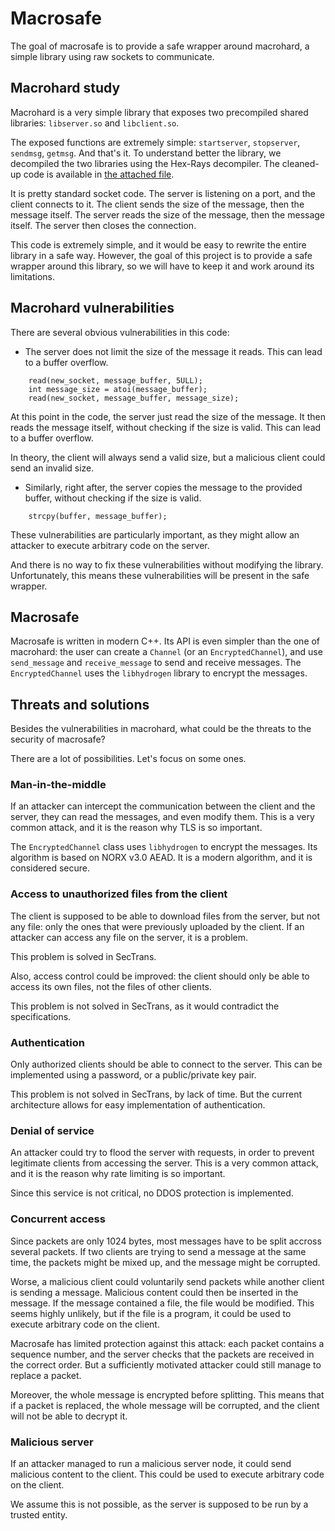 # Macrosafe

The goal of macrosafe is to provide a safe wrapper around macrohard, a simple library using raw sockets to communicate.

## Macrohard study

Macrohard is a very simple library that exposes two precompiled shared libraries: `libserver.so` and `libclient.so`.

The exposed functions are extremely simple: `startserver`, `stopserver`, `sendmsg`, `getmsg`. And that's it. To understand better the library, we decompiled the two libraries using the Hex-Rays decompiler. The cleaned-up code is available in [the attached file](./macrohard.c).

It is pretty standard socket code. The server is listening on a port, and the client connects to it. The client sends
the size of the message, then the message itself. The server reads the size of the message, then the message itself. The
server then closes the connection.

This code is extremely simple, and it would be easy to rewrite the entire library in a safe way. However, the goal of
this project is to provide a safe wrapper around this library, so we will have to keep it and work around its limitations.

## Macrohard vulnerabilities

There are several obvious vulnerabilities in this code:

- The server does not limit the size of the message it reads. This can lead to a buffer overflow.

```
    read(new_socket, message_buffer, 5ULL);
    int message_size = atoi(message_buffer);
    read(new_socket, message_buffer, message_size);
```

At this point in the code, the server just read the size of the message. It then reads the message itself, without
checking if the size is valid. This can lead to a buffer overflow.

In theory, the client will always send a valid size, but a malicious client could send an invalid size.

- Similarly, right after, the server copies the message to the provided buffer, without checking if the size is valid.

```
    strcpy(buffer, message_buffer);
```

These vulnerabilities are particularly important, as they might allow an attacker to execute arbitrary code on the server.

And there is no way to fix these vulnerabilities without modifying the library. Unfortunately, this means these vulnerabilities will be present in the safe wrapper.

## Macrosafe

Macrosafe is written in modern C++. Its API is even simpler than the one of macrohard: the user can create a `Channel` (or an `EncryptedChannel`), and use `send_message` and `receive_message` to send and receive messages. The `EncryptedChannel` uses the `libhydrogen` library to encrypt the messages.

## Threats and solutions

Besides the vulnerabilities in macrohard, what could be the threats to the security of macrosafe?

There are a lot of possibilities. Let's focus on some ones.

### Man-in-the-middle

If an attacker can intercept the communication between the client and the server, they can read the messages, and even modify them. This is a very common attack, and it is the reason why TLS is so important.

The `EncryptedChannel` class uses `libhydrogen` to encrypt the messages. Its algorithm is based on NORX v3.0 AEAD. It is a modern algorithm, and it is considered secure.

### Access to unauthorized files from the client

The client is supposed to be able to download files from the server, but not any file: only the ones that were previously uploaded by the client. If an attacker can access any file on the server, it is a problem.

This problem is solved in SecTrans.

Also, access control could be improved: the client should only be able to access its own files, not the files of other clients.

This problem is not solved in SecTrans, as it would contradict the specifications.

### Authentication

Only authorized clients should be able to connect to the server. This can be implemented using a password, or a public/private key pair.

This problem is not solved in SecTrans, by lack of time. But the current architecture allows for easy implementation of authentication.

### Denial of service

An attacker could try to flood the server with requests, in order to prevent legitimate clients from accessing the server. This is a very common attack, and it is the reason why rate limiting is so important.

Since this service is not critical, no DDOS protection is implemented.

### Concurrent access

Since packets are only 1024 bytes, most messages have to be split accross several packets. If two clients are trying to send a message at the same time, the packets might be mixed up, and the message might be corrupted.

Worse, a malicious client could voluntarily send packets while another client is sending a message. Malicious content could then be inserted in the message. If the message contained a file, the file would be modified. This seems highly unlikely, but if the file is a program, it could be used to execute arbitrary code on the client.

Macrosafe has limited protection against this attack: each packet contains a sequence number, and the server checks that the packets are received in the correct order. But a sufficiently motivated attacker could still manage to replace a packet.

Moreover, the whole message is encrypted before splitting. This means that if a packet is replaced, the whole message will be corrupted, and the client will not be able to decrypt it.

### Malicious server

If an attacker managed to run a malicious server node, it could send malicious content to the client. This could be used to execute arbitrary code on the client.

We assume this is not possible, as the server is supposed to be run by a trusted entity.


